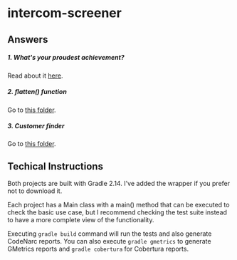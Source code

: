 # intercom-screener

## Answers

##### 1. What's your proudest achievement?

Read about it [here](proudest_achievement.md).

##### 2. flatten() function

Go to [this folder](flattener).

##### 3. Customer finder

Go to [this folder](customer-finder).

## Techical Instructions

Both projects are built with Gradle 2.14. I've added the wrapper if you prefer not to download it.

Each project has a Main class with a main() method that can be executed to check the basic use case, but I recommend checking the test suite instead to have a more complete view of the functionality.

Executing `gradle build` command will run the tests and also generate CodeNarc reports. You can also execute `gradle gmetrics` to generate GMetrics reports and `gradle cobertura` for Cobertura reports.
